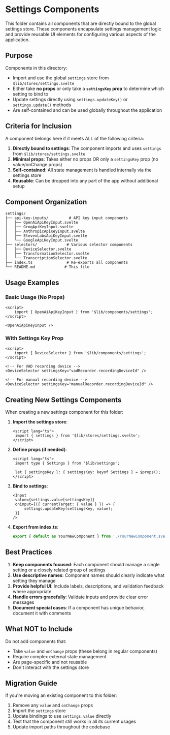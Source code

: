 # Settings Components

This folder contains all components that are directly bound to the global settings store. These components encapsulate settings management logic and provide reusable UI elements for configuring various aspects of the application.

## Purpose

Components in this directory:

- Import and use the global `settings` store from `$lib/stores/settings.svelte`
- Either take **no props** or only take a **`settingsKey` prop** to determine which setting to bind to
- Update settings directly using `settings.updateKey()` or `settings.update()` methods
- Are self-contained and can be used globally throughout the application

## Criteria for Inclusion

A component belongs here if it meets ALL of the following criteria:

1. **Directly bound to settings**: The component imports and uses `settings` from `$lib/stores/settings.svelte`
2. **Minimal props**: Takes either no props OR only a `settingsKey` prop (no value/onChange props)
3. **Self-contained**: All state management is handled internally via the settings store
4. **Reusable**: Can be dropped into any part of the app without additional setup

## Component Organization

```
settings/
├── api-key-inputs/         # API key input components
│   ├── OpenAiApiKeyInput.svelte
│   ├── GroqApiKeyInput.svelte
│   ├── AnthropicApiKeyInput.svelte
│   ├── ElevenLabsApiKeyInput.svelte
│   └── GoogleApiKeyInput.svelte
├── selectors/             # Various selector components
│   ├── DeviceSelector.svelte
│   ├── TransformationSelector.svelte
│   └── TranscriptionSelector.svelte
├── index.ts               # Re-exports all components
└── README.md             # This file
```

## Usage Examples

### Basic Usage (No Props)

```svelte
<script>
	import { OpenAiApiKeyInput } from '$lib/components/settings';
</script>

<OpenAiApiKeyInput />
```

### With Settings Key Prop

```svelte
<script>
	import { DeviceSelector } from '$lib/components/settings';
</script>

<!-- For VAD recording device -->
<DeviceSelector settingsKey="vadRecorder.recordingDeviceId" />

<!-- For manual recording device -->
<DeviceSelector settingsKey="manualRecorder.recordingDeviceId" />
```

## Creating New Settings Components

When creating a new settings component for this folder:

1. **Import the settings store**:

   ```svelte
   <script lang="ts">
   	import { settings } from '$lib/stores/settings.svelte';
   </script>
   ```

2. **Define props (if needed)**:

   ```svelte
   <script lang="ts">
   	import type { Settings } from '$lib/settings';

   	let { settingsKey }: { settingsKey: keyof Settings } = $props();
   </script>
   ```

3. **Bind to settings**:

   ```svelte
   <Input
   	value={settings.value[settingsKey]}
   	oninput={({ currentTarget: { value } }) => {
   		settings.updateKey(settingsKey, value);
   	}}
   />
   ```

4. **Export from index.ts**:
   ```ts
   export { default as YourNewComponent } from './YourNewComponent.svelte';
   ```

## Best Practices

1. **Keep components focused**: Each component should manage a single setting or a closely related group of settings
2. **Use descriptive names**: Component names should clearly indicate what setting they manage
3. **Provide helpful UI**: Include labels, descriptions, and validation feedback where appropriate
4. **Handle errors gracefully**: Validate inputs and provide clear error messages
5. **Document special cases**: If a component has unique behavior, document it with comments

## What NOT to Include

Do not add components that:

- Take `value` and `onChange` props (these belong in regular components)
- Require complex external state management
- Are page-specific and not reusable
- Don't interact with the settings store

## Migration Guide

If you're moving an existing component to this folder:

1. Remove any `value` and `onChange` props
2. Import the `settings` store
3. Update bindings to use `settings.value` directly
4. Test that the component still works in all its current usages
5. Update import paths throughout the codebase
